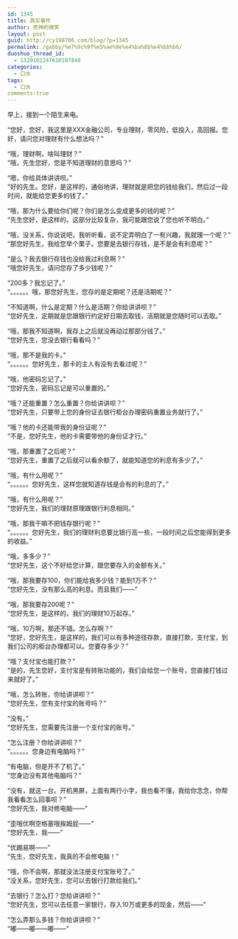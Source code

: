 ```yaml
---
id: 1345
title: 真实事件
author: 死神的微笑
layout: post
guid: http://cy198706.com/blog/?p=1345
permalink: /gabby/%e7%9c%9f%e5%ae%9e%e4%ba%8b%e4%bb%b6/
duoshuo_thread_id:
  - 1320102247610187848
categories:
  - 口水
tags:
  - 口水
comments:true
---
```

早上，接到一个陌生来电。  
<!--more-->

  
“您好，您好，我这里是XXX金融公司，专业理财，零风险，低投入，高回报。您好，请问您对理财有什么想法吗？”

“哦，理财啊，啥叫理财？”  
“哦，先生您好，您是不知道理财的意思吗？”

“嗯，你给具体讲讲呗。”  
“好的先生。您好，是这样的，通俗地讲，理财就是把您的钱给我们，然后过一段时间，就能给您更多的钱了。”

“哦，那为什么要给你们呢？你们是怎么变成更多的钱的呢？”  
“先生您好，是这样的，这部分比较复杂，我可能跟您说了您也听不明白。”

“哦，没关系，你说说吧，我听听看，说不定弄明白了一有兴趣，我就理一个呢？”  
“那您好先生，我给您举个栗子。您要是去银行存钱，是不是会有利息呢？”

“是么？我去银行存钱也没给我过利息啊？”  
“哦您好先生，请问您存了多少钱呢？”

“200多？我忘记了。”  
“。。。。。。哦，那您好先生，您存的是定期呢？还是活期呢？”

“不知道啊，什么是定期？什么是活期？你给讲讲呗？”  
“您好先生，定期就是您跟银行约定好日期去取钱，活期就是您随时可以去取。”

“哦，那我不知道啊，我存上之后就没再动过那部分钱了。”  
“您好先生，您没去银行看看吗？”

“哦，那不是我的卡。”  
“。。。。。。您好先生，那卡的主人有没有去看过呢？”

“哦，他密码忘记了。”  
“您好先生，密码忘记是可以重置的。”

“哦？还能重置？怎么重置？你给讲讲呗？”  
“您好先生，只要带上您的身份证去银行柜台办理密码重置业务就行了。”

“哦？他的卡还能带我的身份证呢？”  
“不是，您好先生，他的卡需要带他的身份证才行。”

“哦，那重置了之后呢？”  
“您好先生，重置了之后就可以看余额了，就能知道您的利息有多少了。”

“哦，有什么用呢？”  
“。。。。。。您好先生，这样您就知道存钱是会有的利息的了。”

“哦，有什么用呢？”  
“您好先生，我们的理财原理跟银行利息相同。”

“哦，那我干嘛不把钱存银行呢？”  
“。。。。。。您好先生，我们的理财利息要比银行高一些，一段时间之后您能得到更多的收益。”

“哦，多多少？”  
“您好先生，这个不好给您计算，跟您要存入的金额有关。”

“哦，那我要存100，你们能给我多少钱？能到1万不？”  
“您好先生，没有那么高的利息。而且我们——”

“哦，那我要存200呢？”  
“您好先生，是这样的，我们的理财10万起存。”

“哦，10万啊，那还不错。怎么存啊？”  
“您好，您好先生，是这样的，我们可以有多种途径存款，直接打款，支付宝，到我们公司的柜台办理都可以。您要存多少？”

“哦？支付宝也能打款？”  
“是的，先生您好，支付宝是有转账功能的，我们会给您一个账号，您直接打钱过来就好了。”

“哦，怎么转账，你给讲讲呗？”  
“您好先生，您有支付宝的账号吗？”

“没有。”  
“您好先生，您需要先注册一个支付宝的账号。”

“怎么注册？你给讲讲呗？”  
“。。。。。。您身边有电脑吗？”

“有电脑，但是开不了机了。”  
“您身边没有其他电脑吗？”

“没有，就这一台。开机黑屏，上面有两行小字，我也看不懂，我给你念念，你帮我看看怎么回事呗？”  
“您好先生，我对修电脑——”

“歪哦优啊空格塞哦挨姆屁——”  
“您好先生，我——”

“优踢易啊——”  
“先生，您好先生，我真的不会修电脑！”

“哦，你不会啊，那就没法注册支付宝账号了。”  
“没关系，您好先生，您可以去银行打款给我们。”

“去银行？怎么打？您给讲讲呗？”  
“您好先生，您可以去任意一家银行，存入10万或更多的现金，然后——”

“怎么弄那么多钱？你给讲讲呗？”  
“嘟——嘟——嘟——”
